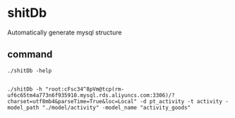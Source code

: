 # shitDb
Automatically generate mysql structure


## command

```
./shitDb -help


./shitDb -h "root:cFsc34^8pVm@tcp(rm-uf6c65tm4a773n6f935910.mysql.rds.aliyuncs.com:3306)/?charset=utf8mb4&parseTime=True&loc=Local" -d pt_activity -t activity -model_path "./model/activity" -model_name "activity_goods"



```
